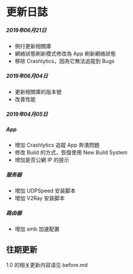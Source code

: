 # 更新日誌

##### 2019年06月21日

* 例行更新相關庫
* 網絡狀態刷新模式修改為 App 刷新網絡狀態
* 移除 Crashlytics，因為它無法追蹤到 Bugs

##### 2019年06月04日

* 更新相關庫的版本號
* 改善性能

##### 2019年04月05日

##### App

* 增加 Crashlytics 追蹤 App 奔潰問題
* 修改 Build 的方式，恢復使用 New Build System
* 增加是否公網 IP 的提示

##### 服务器

* 增加 UDPSpeed 安装脚本
* 增加 V2Ray 安装脚本

##### 路由器

* 增加 smb 加速配置



## 往期更新

1.0 的相关更新内容请见 before.md

